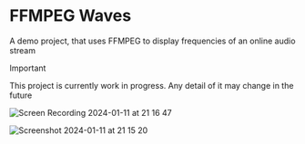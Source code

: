 # FFMPEG Waves

A demo project, that uses FFMPEG to display frequencies of an online audio stream

> [!IMPORTANT]  
> This project is currently work in progress. Any detail of it may change in the future

![Screen Recording 2024-01-11 at 21 16 47](https://github.com/mobtophop/ffmpeg_waves/assets/145994644/923b73da-159e-4f5d-a938-147833a9dbc1)

![Screenshot 2024-01-11 at 21 15 20](https://github.com/mobtophop/ffmpeg_waves/assets/145994644/a1f1915e-2a91-4796-b7b7-e62a0bb3741a)
